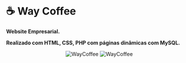 # ☕ Way Coffee

**Website Empresarial.**

**Realizado com HTML, CSS, PHP com páginas dinâmicas com MySQL.**

<div align="center">
   <img src="https://github.com/user-attachments/assets/ae41844f-61c7-4bc8-8bb2-0546e4a6ce08" alt="WayCoffee">
   <img src="https://github.com/user-attachments/assets/16705d3b-a563-4da6-a327-8a44ba70c0d1" alt="WayCoffee"> 
</div>


